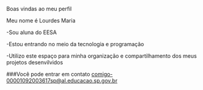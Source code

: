 Boas vindas ao meu perfil 

Meu nome é Lourdes Maria 

-Sou aluna do EESA

-Estou entrando no meio da tecnologia e programação

-Utilizo este espaço para minha organização e compartilhamento dos meus projetos desenvilvidos

###Você pode entrar em contato comigo-00001092003617sp@al.educacao.sp.gov.br

